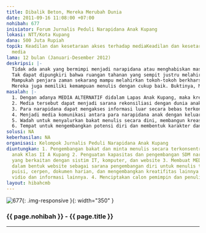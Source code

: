 ```yaml
---
title: Dibalik Beton, Mereka Merubah Dunia
date: 2011-09-16 11:08:00 +07:00
nohibah: 677
inisiator: Forum Jurnalis Peduli Narapidana Anak Kupang
lokasi: NTT/Kota Kupang
dana: 500 Juta Rupiah
topik: Keadilan dan kesetaraan akses terhadap mediaKeadilan dan kesetaraan akses terhadap
  media
lama: 12 bulan (Januari-Desember 2012)
deskripsi: |-
  Tidak ada anak yang bermimpi menjadi narapidana atau menghabiskan masa kecilnya didalam penjara. Namun fakta membuktikan bahwa separuh anak negeri sementara terkurung dibalik tembok beton berlapis jeruji besi. Batin mereka tertekan, dibawah kawat berduri menakutkan. Sesunggguhnya mereka bukan penjahat ataupun teroris. Mereka hanya salah melangkah, disaat emosi jiwa belum stabil. Namun apa mau dikata, hukum meski ditegakkan.
  Tak dapat dipungkiri bahwa ruangan tahanan yang sempit justru melahirkan banyak pemimpin besar. Sejumlah tokoh dunia justru lahir dari balik penjara. Diatas bantal bercor semen beralaskan tikar yang sobek, beberapa narapidana justru merubah dunia. Mereka menjadi ikon untuk sebuah kemerdekaan. Membebaskan kaum papa dari keterasingan diri. Merubah air mata kesedihan menjadi kebahagian. Membuat mereka yang menangis menjadi tertawa.
  Mampukah penjara zaman sekarang mampu melahirkan tokoh-tokoh berkharsima? Jawabannya adalah “Ya”. Narapidana anak Klas IIA Kupang, misalnya, dengan segala keterbatasan yang dimiliki, mereka mampu mengorganisir kelompok seniman dengan setumpuk prestasi.
  Mereka juga memiliki kemampuan menulis dengan cukup baik. Buktinya, Mading Lapas dipenuhi coretan yang penuh dengan motivasi. Tergambar secara jelas dalam bait-bait puisi dan cerpen yang terpampang rapi didalam mading tersebut. Sayangnya, curahan hati mereka hanya diam membisu. Karena tidak ada MEDIA sebagai saluran penghubung. Impian yang belum terwujud adalah goresan tangan mereka dapat menembus ruang dan waktu meski tubuh mereka terpenjara.
masalah: |-
  1. Dengan adanya MEDIA ALTERNATIF didalam Lapas Anak Kupang, maka kreatifitas dan kemampuan para narapidana anak dari balik penjara dapat menjadi inspirasi bagi jutaan anak lainnya yang sementara menghirup udara bebas di dunia nyata.
  2. Media tersebut dapat menjadi sarana rekonsiliasi dengan dunia anak ditempat lainnya di seluruh Indonesia, sehingga stigma yang menyebutkan bahwa narapidana anak adalah penjahat yang patut dijauhi atau dibenci dapat dirubah.
  3. Para narapidana dapat mengakses informasi luar secara bebas terkontrol, demi pengembangan diri untuk meraih cita-cita yang diharapkan
  4. Menjadi media komunikasi antara para narapidana anak dengan keluarga yang jauh dipelosok daerah di NTT dan daerah lain di Indonesia.
  5. Wadah untuk menyalurkan bakat menulis secara dini, membangun kreasi dengan menawarkan opini, solusi dan inovasi bagi remaja lainnya dari balik penjara.
  6. Tempat untuk mengembangkan potensi diri dan membentuk karakter dan jiwa kepemimpinan.
solusi: NA
keberhasilan: NA
organisasi: Kelompok Jurnalis Peduli Narapidana Anak Kupang
diuntungkan: 1. Pengembangan bakat dan minta menulis secara terkonsentrasi bagi narapidana
  anak Klas II A Kupang 2. Penguatan kapasitas dan pengembangan SDM narapidana anak
  yang berkaitan dengan sistim IT, komputer, dan website 3. Membuat MEDIA LAPAS ANAK
  dalam bentuk website sebagai sarana pengembangan diri untuk menulis tulisan populer,
  puisi, cerpen, dokumen harian, dan mengembangkan kreatifitas lainnya seperti karikatur,
  vidio dan informasi lainnya. 4. Menciptakan calon pemimpin dan penulis pemula berbakat
layout: hibahcmb
---
```


![677](/static/img/hibahcmb/677.png){: .img-responsive }{: width="350" }

### {{ page.nohibah }} - {{ page.title }}

---
